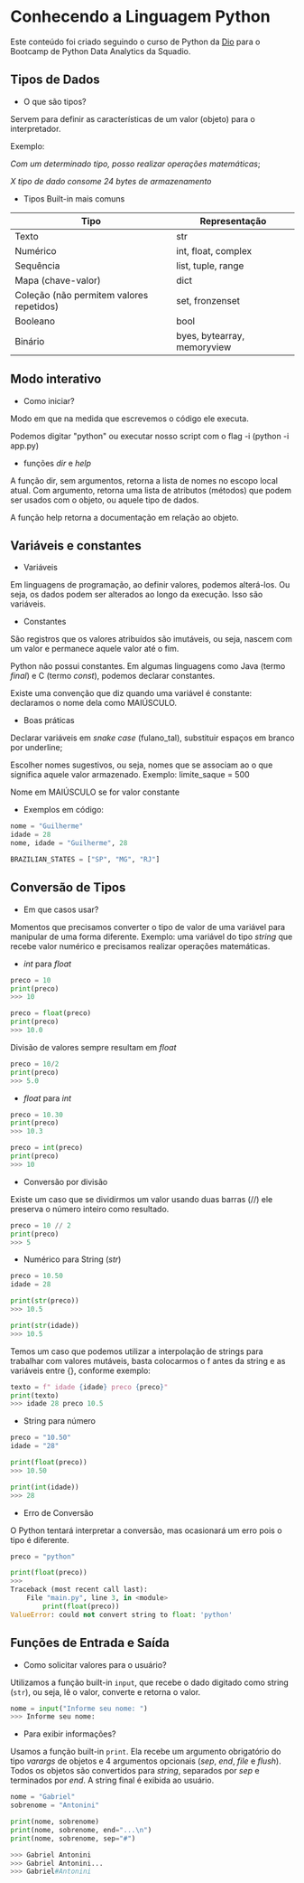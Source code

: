 
# Conhecendo a Linguagem Python 

Este conteúdo foi criado seguindo o curso de Python da [Dio](dio.me) para o Bootcamp de Python Data Analytics da Squadio.

## Tipos de Dados

- O que são tipos?

Servem para definir as características de um valor (objeto) para o interpretador. 

Exemplo: 

_Com um determinado tipo, posso realizar operações matemáticas_;

_X tipo de dado consome 24 bytes de armazenamento_

- Tipos Built-in mais comuns 

| Tipo  | Representação |
| ------------- | ------------- |
| Texto  | str  |
| Numérico  | int, float, complex  |
| Sequência | list, tuple, range |
| Mapa (chave-valor) | dict |
| Coleção (não permitem valores repetidos)| set, fronzenset |
| Booleano | bool |
| Binário | byes, bytearray, memoryview |

## Modo interativo

- Como iniciar?

Modo em que na medida que escrevemos o código ele executa. 

Podemos digitar "python" ou executar nosso script com o flag -i (python -i app.py)

- funções _dir_ e _help_

A função dir, sem argumentos, retorna a lista de nomes no escopo local atual. Com argumento, retorna uma lista de atributos (métodos) que podem ser usados com o objeto, ou aquele tipo de dados.

A função help retorna a documentação em relação ao objeto.

## Variáveis e constantes

- Variáveis

Em linguagens de programação, ao definir valores, podemos alterá-los. Ou seja, os dados podem ser alterados ao longo da execução. Isso são variáveis.

- Constantes

São registros que os valores atribuídos são imutáveis, ou seja, nascem com um valor e permanece aquele valor até o fim. 

Python não possui constantes. Em algumas linguagens como Java (termo _final_) e C (termo _const_), podemos declarar constantes.

Existe uma convenção que diz quando uma variável é constante: declaramos o nome dela como MAIÚSCULO.

- Boas práticas

Declarar variáveis em _snake case_ (fulano_tal), substituir espaços em branco por underline;

Escolher nomes sugestivos, ou seja, nomes que se associam ao o que significa aquele valor armazenado. Exemplo: limite_saque = 500

Nome em MAIÚSCULO se for valor constante

- Exemplos em código:

~~~python
nome = "Guilherme"
idade = 28
nome, idade = "Guilherme", 28
~~~

~~~python
BRAZILIAN_STATES = ["SP", "MG", "RJ"]
~~~

## Conversão de Tipos

- Em que casos usar?

Momentos que precisamos converter o tipo de valor de uma variável para manipular de uma forma diferente. Exemplo: uma variável do tipo _string_ que recebe valor numérico e precisamos realizar operações matemáticas.

- _int_ para _float_

~~~python
preco = 10
print(preco)
>>> 10

preco = float(preco)
print(preco)
>>> 10.0
~~~

Divisão de valores sempre resultam em _float_

~~~python
preco = 10/2
print(preco)
>>> 5.0
~~~

- _float_ para _int_

~~~python
preco = 10.30
print(preco)
>>> 10.3

preco = int(preco)
print(preco)
>>> 10
~~~

- Conversão por divisão

Existe um caso que se dividirmos um valor usando duas barras (//) ele preserva o número inteiro como resultado. 

~~~python
preco = 10 // 2
print(preco)
>>> 5
~~~

- Numérico para String (_str_)

~~~python
preco = 10.50
idade = 28

print(str(preco))
>>> 10.5

print(str(idade))
>>> 10.5
~~~

Temos um caso que podemos utilizar a interpolação de strings para trabalhar com valores mutáveis, basta colocarmos o f antes da string e as variáveis entre {}, conforme exemplo:

~~~python 
texto = f" idade {idade} preco {preco}"
print(texto)
>>> idade 28 preco 10.5
~~~

- String para número

~~~python 
preco = "10.50"
idade = "28"

print(float(preco))
>>> 10.50

print(int(idade))
>>> 28
~~~

- Erro de Conversão

O Python tentará interpretar a conversão, mas ocasionará um erro pois o tipo é diferente.

~~~python 
preco = "python"

print(float(preco))
>>> 
Traceback (most recent call last):
    File "main.py", line 3, in <module>
        print(float(preco))
ValueError: could not convert string to float: 'python'
~~~

## Funções de Entrada e Saída

- Como solicitar valores para o usuário?

Utilizamos a função built-in `input`, que recebe o dado digitado como string (`str`), ou seja, lê o valor, converte e retorna o valor. 

~~~python 
nome = input("Informe seu nome: ")
>>> Informe seu nome: 
~~~

- Para exibir informações?

Usamos a função built-in `print`. Ela recebe um argumento obrigatório do tipo _varargs_ de objetos e 4 argumentos opcionais (_sep_, _end_, _file_ e _flush_). Todos os objetos são convertidos para _string_, separados por _sep_ e terminados por _end_. A string final é exibida ao usuário.

~~~python 
nome = "Gabriel"
sobrenome = "Antonini"

print(nome, sobrenome)
print(nome, sobrenome, end="...\n")
print(nome, sobrenome, sep="#")

>>> Gabriel Antonini
>>> Gabriel Antonini...
>>> Gabriel#Antonini
~~~

